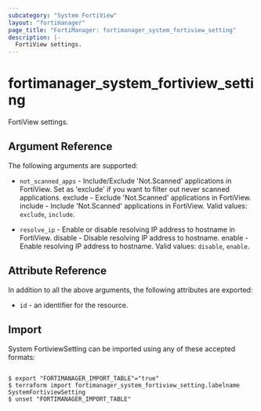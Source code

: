 ```yaml
---
subcategory: "System FortiView"
layout: "fortimanager"
page_title: "FortiManager: fortimanager_system_fortiview_setting"
description: |-
  FortiView settings.
---
```


# fortimanager_system_fortiview_setting
FortiView settings.

## Argument Reference


The following arguments are supported:


* `not_scanned_apps` - Include/Exclude 'Not.Scanned' applications in FortiView. Set as 'exclude' if you want to filter out never scanned applications. exclude - Exclude 'Not.Scanned' applications in FortiView. include - Include 'Not.Scanned' applications in FortiView. Valid values: `exclude`, `include`.

* `resolve_ip` - Enable or disable resolving IP address to hostname in FortiView.  disable - Disable resolving IP address to hostname. enable - Enable resolving IP address to hostname. Valid values: `disable`, `enable`.



## Attribute Reference

In addition to all the above arguments, the following attributes are exported:
* `id` - an identifier for the resource.

## Import

System FortiviewSetting can be imported using any of these accepted formats:
```

$ export "FORTIMANAGER_IMPORT_TABLE"="true"
$ terraform import fortimanager_system_fortiview_setting.labelname SystemFortiviewSetting
$ unset "FORTIMANAGER_IMPORT_TABLE"
```

